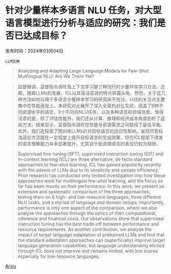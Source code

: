# 针对少量样本多语言 NLU 任务，对大型语言模型进行分析与适应的研究：我们是否已达成目标？

发布时间：2024年03月04日

`LLM应用`

> Analyzing and Adapting Large Language Models for Few-Shot Multilingual NLU: Are We There Yet?

> 监督微调、监督指令调优及上下文学习是三种流行的少量样本学习方法。近期，随着LLMs的发展，ICL以其简洁高效的特点崭露头角。然而，关于这几种方法如何应用于多语言少量样本学习的研究尚不充分，以往的关注点主要集中在性能表现上。本研究对此展开了深入全面的对比实验，涵盖了6种不同资源水平的语言、3个不同的NLU任务，以及多种语言和领域场景。值得注意的是，除了评估性能外，我们还从计算、推理和经济成本角度剖析了这些方法。结果显示，监督指令调优在性能与资源需求之间取得了最佳平衡。此外，我们还探索了预训练LLMs针对目标语言的适应性影响，发现尽管标准适应方法能在一定程度上提升目标语言的生成效果，但在ICL框架下诱发的语言理解能力并未显著提升，尤其对于低资源语言的表现仍较为局限。

> Supervised fine-tuning (SFT), supervised instruction tuning (SIT) and in-context learning (ICL) are three alternative, de facto standard approaches to few-shot learning. ICL has gained popularity recently with the advent of LLMs due to its simplicity and sample efficiency. Prior research has conducted only limited investigation into how these approaches work for multilingual few-shot learning, and the focus so far has been mostly on their performance. In this work, we present an extensive and systematic comparison of the three approaches, testing them on 6 high- and low-resource languages, three different NLU tasks, and a myriad of language and domain setups. Importantly, performance is only one aspect of the comparison, where we also analyse the approaches through the optics of their computational, inference and financial costs. Our observations show that supervised instruction tuning has the best trade-off between performance and resource requirements. As another contribution, we analyse the impact of target language adaptation of pretrained LLMs and find that the standard adaptation approaches can (superficially) improve target language generation capabilities, but language understanding elicited through ICL does not improve and remains limited, with low scores especially for low-resource languages.

[Arxiv](https://arxiv.org/abs/2403.01929)